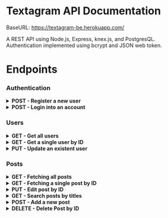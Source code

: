 # Textagram API Documentation

BaseURL: https://textagram-be.herokuapp.com/

A REST API using Node.js, Express, knex.js, and PostgresQL.
</br>Authentication implemented using bcrypt and JSON web token.

# Endpoints

### Authentication

<details>
<summary><b>POST - Register a new user</b></summary>

<b>Endpoint:</b> `/auth/register`
</br>
Requires an object with an email, password and username:

```json
{
  "email": "john@email.com",
  "password": "password",
  "username": "john"
}
```

When successful will return status code of 201 (CREATED), the new user object and a token (example):

```json
{
  "User": {
    "id": 2,
    "username": "john",
    "email": "john@mail.com",
    "created_at": "2020-07-30T09:39:45.164Z",
    "fake_id": "acct45113",
    "location": null,
    "profile_picture": "https://static.wixstatic...",
    "about": "About yourself",
    "is_admin": false
  },
  "token": "eyJhbGc..."
}
```

```json
{
  "User": {
    "id": 1,
    "username": "admin",
    "email": "admin@textagram.com",
    "created_at": "2020-07-24 10:10:29",
    "fake_id": "ADMINKANG", //
    "location": null,
    "profile_picture": "https://static.wixstat...",
    "about": "About yourself",
    "is_admin": true
  },
  "token": "eyJhbGc..."
}
```

</details>
<!-- Break -->
<details>
<summary><b>POST - Login into an account</b></summary>

<b>Endpoint:</b> `/auth/login`
</br>
Requires an object with an email and password:

```json
{
  "email": "john@mail.com",
  "password": "password"
}
```

When successful will return status code of 201 (CREATED), the new user object and a token (example):

```json
{
  "user": {
    "id": 2,
    "username": "John",
    "email": "john@mail.com",
    "created_at": "2020-09-06T07:02:30.764Z",
    "fake_id": "acct0fe28",
    "location": "Berlin, Germany",
    "profile_picture": "https://static.wixstat...",
    "about": "About yourself",
    "is_admin": false
  },
  "token": "eyJhbG..."
}
```

```json
{
  "user": {
    "id": 1,
    "username": "KANG",
    "email": "admin@textagram.com",
    "created_at": "2020-07-24 10:10:29",
    "fake_id": "ADMINKANG", //
    "location": null,
    "profile_picture": "https://static.wixstat...",
    "about": "About yourself",
    "is_admin": true
  },
  "token": "eyJhbGc..."
}
```

</details>

### Users

<details>
<summary><b>GET - Get all users</b></summary>

<b>Endpoint:</b> `/users/`
</br>
No token or request body required.

When successful will return status code of 200 (OK) and an array of users.

```json
[
  {
    "id": 1,
    "username": "KANG",
    "password": "$2a$10$XMCULNrp8qcFE4b5SmjxfOdOi4nJ9vaL94oTsEX9p1Qd8HmA.zdNa",
    "email": "admin@textagram.com",
    "created_at": "2020-09-19T20:51:24.150Z",
    "fake_id": "ADMINKANG",
    "location": "Los Angeles, CA",
    "profile_picture": "https://res.cloudinary.com/dujr5xene/image/upload/v1600549136/textagram/jjlsiypxt95wsjpb7cxu.png",
    "about": "Welcome to my website! If you run into any bugs or issues send me a message to get it fixed. I will handle all of the technical details and making sure you have a smooth experience.",
    "is_admin": true
  },
  {
    "id": 2,
    "username": "John",
    "password": "$2a$10$/kJRwItSVmcfQ0tDL1vIW.vIX5YOr9oQs/WB.auplvvLxF5B4SfkW",
    "email": "john@mail.com",
    "created_at": "2020-09-19T20:51:57.894Z",
    "fake_id": "acct862b6",
    "location": "New York, NY",
    "profile_picture": "https://res.cloudinary.com/dujr5xene/image/upload/v1600549341/textagram/f1xcdiwslh7hu50dipql.jpg",
    "about": "Would you like to recommend me great movies?",
    "is_admin": false
  }
]
```

</details>

<details>
<summary><b>GET - Get a single user by ID</b></summary>

<b>Endpoint:</b> `/users/:id`
</br>
No token or request body required.

When successful will return status code of 200 (OK) and the user in an object. The user by id endpoint includes the user's bio info, as well as their array of posts, up votes, down votes, comments,favorites, and followers.

```json
{
  "user": {
    "id": 2,
    "username": "John",
    "email": "john@mail.com",
    "created_at": "2020-09-19T20:51:57.894Z",
    "fake_id": "acct862b6",
    "location": "New York, NY",
    "profile_picture": "https://res.cloudinary.com/dujr5xene/image/upload/v1600549341/textagram/f1xcdiwslh7hu50dipql.jpg",
    "about": "Would you like to recommend me great movies?",
    "is_admin": false,
    "posts": [
      {
        "id": 3,
        "title": "One of best quote from Rush",
        "context": [
          "A wise man can learn more from his enemies than a fool from his friends.",
          "      –Niki Lauda"
        ],
        "created_at": "2020-09-19T20:52:16.194Z",
        "hashtags": ["#movie", "#Rush", "#inspirational"],
        "user_id": 2,
        "feeling": "😃 awesome",
        "votes": 0,
        "comments": []
      },
      {
        "id": 2,
        "title": "One of best quote from Forrest Gump",
        "context": [
          "My mama always said, ‘Life was like a box of chocolates. You never know what you’re gonna get.'",
          "         -Forrest Gump"
        ],
        "created_at": "2020-09-19T20:52:16.194Z",
        "hashtags": ["#bestMovie", "#forrest", "#gump", "#life"],
        "user_id": 2,
        "feeling": "😇 optimistic",
        "votes": 0,
        "comments": [
          {
            "id": 8,
            "comment": ["Forest Gump is such a best movie in our life time"],
            "created_at": "2020-09-19T20:52:52.928Z",
            "user_id": 3,
            "fake_id": "acctdd1d3",
            "profile_picture": "https://res.cloudinary.com/dujr5xene/image/upload/v1600549277/textagram/b2plpajntmyovuknnkcp.jpg"
          }
        ]
      },
      {
        "id": 18,
        "title": "Gratitude (an excerpt from my writing)",
        "context": [
          "Gratitude",
          "",
          "      Fight is what gets you up each morning. It is what pushes you and keeps you grounded when you take your next step. The pain and struggle that you endure on a daily basis makes you appreciate the good moments of life. I’ve learned that the reward you receive is when you start reaching that never-ending goal of greatness. Being grateful for these moments can propel you to that next step. I understand that the road is not always easy but once you come to that realization that you can take those next steps, then anything is possible. Keep faith and expect the best.",
          "      ",
          "      \"As we express our gratitude, we must never forget that the highest appreciation is not to utter words but to live by them.\" John F. Kennedy. Embrace this. There are too many people in this world who take things for granted, including themselves. In the bigger picture, you will never get satisfaction from those great moments if you don’t appreciate even the smallest moments in your life. If you receive a compliment, embrace those words like John F Kennedy stated. Why would someone give you a compliment that they thought out, and not wanted you to feel good about it? They mean it and want you to receive their reward.",
          "      This Post was from r/inspiration",
          "      [https://www.reddit.com/r/inspiration/comments/inbv68/gratitude_an_excerpt_from_my_writing/]"
        ],
        "created_at": "2020-09-19T20:52:35.170Z",
        "hashtags": ["#reddit", "#inspiration"],
        "user_id": 2,
        "feeling": "😊 thankful",
        "votes": 2,
        "comments": []
      }
    ],
    "bookmarks": [],
    "upVotes": [],
    "downVotes": [],
    "following": [],
    "followers": []
  },
  "post": [
    {
      "id": 3,
      "title": "One of best quote from Rush",
      "context": [
        "A wise man can learn more from his enemies than a fool from his friends.",
        "      –Niki Lauda"
      ],
      "created_at": "2020-09-19T20:52:16.194Z",
      "hashtags": ["#movie", "#Rush", "#inspirational"],
      "user_id": 2,
      "feeling": "😃 awesome",
      "votes": 0,
      "comments": []
    },
    {
      "id": 2,
      "title": "One of best quote from Forrest Gump",
      "context": [
        "My mama always said, ‘Life was like a box of chocolates. You never know what you’re gonna get.'",
        "         -Forrest Gump"
      ],
      "created_at": "2020-09-19T20:52:16.194Z",
      "hashtags": ["#bestMovie", "#forrest", "#gump", "#life"],
      "user_id": 2,
      "feeling": "😇 optimistic",
      "votes": 0,
      "comments": [
        {
          "id": 8,
          "comment": ["Forest Gump is such a best movie in our life time"],
          "created_at": "2020-09-19T20:52:52.928Z",
          "user_id": 3,
          "fake_id": "acctdd1d3",
          "profile_picture": "https://res.cloudinary.com/dujr5xene/image/upload/v1600549277/textagram/b2plpajntmyovuknnkcp.jpg"
        }
      ]
    },
    {
      "id": 18,
      "title": "Gratitude (an excerpt from my writing)",
      "context": [
        "Gratitude",
        "",
        "      Fight is what gets you up each morning. It is what pushes you and keeps you grounded when you take your next step. The pain and struggle that you endure on a daily basis makes you appreciate the good moments of life. I’ve learned that the reward you receive is when you start reaching that never-ending goal of greatness. Being grateful for these moments can propel you to that next step. I understand that the road is not always easy but once you come to that realization that you can take those next steps, then anything is possible. Keep faith and expect the best.",
        "      ",
        "      \"As we express our gratitude, we must never forget that the highest appreciation is not to utter words but to live by them.\" John F. Kennedy. Embrace this. There are too many people in this world who take things for granted, including themselves. In the bigger picture, you will never get satisfaction from those great moments if you don’t appreciate even the smallest moments in your life. If you receive a compliment, embrace those words like John F Kennedy stated. Why would someone give you a compliment that they thought out, and not wanted you to feel good about it? They mean it and want you to receive their reward.",
        "      This Post was from r/inspiration",
        "      [https://www.reddit.com/r/inspiration/comments/inbv68/gratitude_an_excerpt_from_my_writing/]"
      ],
      "created_at": "2020-09-19T20:52:35.170Z",
      "hashtags": ["#reddit", "#inspiration"],
      "user_id": 2,
      "feeling": "😊 thankful",
      "votes": 2,
      "comments": []
    }
  ]
}
```

</details>

<details>
<summary><b>PUT - Update an existent user</b></summary>

<b>Endpoint:</b> `/users/:id`
</br>
Authorization token required in headers. The user is authorized to update their own bio. Admin has accessibility to update other accounts' information as well.
Requires a request body with the updated changes. Please see Data model portion of this documentation for required fields. Here is an example:

```json
{
  "profile_picture": "https://res.cloudinary.com/...",
  "about": "Glad to meet you!",
  "location": "Los Angeles, CA"
}
```

When successful will return status code of 201 (CREATED), the updated user object (example):

```json
{
  "editedProfile": {
    "id": 2,
    "username": "John",
    "email": "john@mail.com",
    "created_at": "2020-09-06T07:02:30.764Z",
    "fake_id": "acct0fe28",
    "location": "Los Angeles, CA",
    "profile_picture": "https://res.cloudinary.com/dujr5xene/image/upload/v1600324054/textagram/x1wmrtzx4lskie9dx4gk.png",
    "about": "Glad to meet you!",
    "is_admin": false
  }
}
```

</details>

### Posts

<details>
<summary><b>GET - Fetching all posts</b></summary>

<b>Endpoint:</b> `/posts`
</br>
No token or request body required.

When successful will return status code of 200 (READ), the all posts (example):

```json
{
  "posts": [
    {
      "id": 5,
      "title": "Life isn't easy",
      "context": [
        "Living a life isn't a easy process, but do we really get to live a life we want? We will really have to think about that. Is this life what you want? If you die tonight, would you say you lived a life that you wanted? What are the things you can fix today? or something you need to do. Long term problem isn't something you may not be able to escape but are you working on it at least little by little?, you will be able to fix them eventually. Start small. You will be able to overcome it in the end."
      ],
      "created_at": "2020-09-06T07:02:36.356Z",
      "user_id": 3,
      "feeling": "🧐 motivated",
      "hashtags": ["#encouraging", "#life"],
      "fake_id": "acct5fbf4",
      "profile_picture": "https://res.cloudinary.com/dujr5xene/image/upload/v1600324171/textagram/qvgz8succ7lvqmh287nl.jpg",
      "is_admin": false,
      "votes": 0,
      "comments": 0
    },
    {
      "id": 4,
      "title": "One of best line I heard from Yoda!",
      "context": [
        "Do, or do not. There is no 'try' ",
        "      ",
        "      - Yoda"
      ],
      "created_at": "2020-09-06T07:02:36.356Z",
      "user_id": 3,
      "feeling": "😌 chill",
      "hashtags": ["#StarWars", "#MayTheForceBeWithYou", "#Yoda"],
      "fake_id": "acct5fbf4",
      "profile_picture": "https://res.cloudinary.com/dujr5xene/image/upload/v1600324171/textagram/qvgz8succ7lvqmh287nl.jpg",
      "is_admin": false,
      "votes": 1,
      "comments": 3
    },
    {
      "id": 3,
      "title": "One of best quote from Rush",
      "context": [
        "A wise man can learn more from his enemies than a fool from his friends.",
        "      –Niki Lauda"
      ],
      "created_at": "2020-09-06T07:02:36.356Z",
      "user_id": 2,
      "feeling": "🤩 amazing",
      "hashtags": ["#movie", "#Rush", "#inspirational"],
      "fake_id": "acct0fe28",
      "profile_picture": "https://res.cloudinary.com/dujr5xene/image/upload/v1600324054/textagram/x1wmrtzx4lskie9dx4gk.png",
      "is_admin": false,
      "votes": 1,
      "comments": 0
    },
    {
      "id": 2,
      "title": "One of best quote from Forrest Gump",
      "context": [
        "My mama always said, ‘Life was like a box of chocolates. You never know what you’re gonna get.'",
        "         -Forrest Gump"
      ],
      "created_at": "2020-09-06T07:02:36.356Z",
      "user_id": 2,
      "feeling": "😭 emotional",
      "hashtags": ["#bestMovie", "#forrest", "#gump", "#life"],
      "fake_id": "acct0fe28",
      "profile_picture": "https://res.cloudinary.com/dujr5xene/image/upload/v1600324054/textagram/x1wmrtzx4lskie9dx4gk.png",
      "is_admin": false,
      "votes": 2,
      "comments": 1
    },
    {
      "id": 1,
      "title": "One best quote regarding a honest friendship",
      "context": [
        "Bestfriend is not just a word. A best friend is someone who is there for you, no matter what. Thick or thin. I can label anyone as a friend. But a bestfriend..? That is something that needs to be earned. A bestfriend knows me sometimes more than I know myself. Bestfriends share tears and laughs. You can trust them with anything and everything. I have a bunch of friends, but only a few that I can count on completely"
      ],
      "created_at": "2020-09-06T07:02:36.356Z",
      "user_id": 1,
      "feeling": "😃 fat",
      "hashtags": ["#friendship", "#friends", "#bestFriend"],
      "fake_id": "ADMINKANG",
      "profile_picture": "https://res.cloudinary.com/dujr5xene/image/upload/v1600324311/textagram/fdbinbuqtbtls3lp8wsk.png",
      "is_admin": true,
      "votes": 1,
      "comments": 4
    }
  ]
}
```

</details>

<details>
<summary><b>GET - Fetching a single post by ID</b></summary>
<b>Endpoint:</b> `/posts/:id`
</br>
No token or request body required.

When successful will return status code of 200 (OK) and the photo object. The photo by id endpoint includes the post details as well as the total of votes (up votes - down votes), and array of comments.

```json
{
  "post": {
    "id": 1,
    "title": "One best quote regarding a honest friendship",
    "context": [
      "Bestfriend is not just a word. A best friend is someone who is there for you, no matter what. Thick or thin. I can label anyone as a friend. But a bestfriend..? That is something that needs to be earned. A bestfriend knows me sometimes more than I know myself. Bestfriends share tears and laughs. You can trust them with anything and everything. I have a bunch of friends, but only a few that I can count on completely"
    ],
    "created_at": "2020-09-06T07:02:36.356Z",
    "hashtags": ["#friendship", "#friends", "#bestFriend"],
    "feeling": "😃 fat",
    "fake_id": "ADMINKANG",
    "profile_picture": "https://res.cloudinary.com/dujr5xene/image/upload/v1600324311/textagram/fdbinbuqtbtls3lp8wsk.png",
    "is_admin": true,
    "user_id": 1,
    "votes": {
      "votes": 1,
      "upVoted": [
        {
          "user_id": 25,
          "post_id": 1,
          "fake_id": "acct87314",
          "profile_picture": "https://static.wixstatic.com/media/4151a5_7706b6198d164a3e947f4548166228ad~mv2.png"
        }
      ],
      "downVoted": []
    },
    "comments": [
      {
        "id": 2,
        "comment": [
          "Having three real friends in life is equivalent to having a successful life"
        ],
        "created_at": "2020-09-06T07:02:50.828Z",
        "user_id": 3,
        "fake_id": "acct5fbf4",
        "profile_picture": "https://res.cloudinary.com/dujr5xene/image/upload/v1600324171/textagram/qvgz8succ7lvqmh287nl.jpg"
      },
      {
        "id": 8,
        "comment": ["This is great!"],
        "created_at": "2020-09-13T08:22:34.068Z",
        "user_id": 32,
        "fake_id": "acctfed4a",
        "profile_picture": "https://static.wixstatic.com/media/4151a5_7706b6198d164a3e947f4548166228ad~mv2.png"
      },
      {
        "id": 11,
        "comment": ["Thank you guys!", "", "I really appreicated!", ""],
        "created_at": "2020-09-13T08:45:16.589Z",
        "user_id": 1,
        "fake_id": "ADMINKANG",
        "profile_picture": "https://res.cloudinary.com/dujr5xene/image/upload/v1600324311/textagram/fdbinbuqtbtls3lp8wsk.png"
      },
      {
        "id": 15,
        "comment": ["@acct5fbf4 I agree 100%"],
        "created_at": "2020-09-14T04:58:59.055Z",
        "user_id": 1,
        "fake_id": "ADMINKANG",
        "profile_picture": "https://res.cloudinary.com/dujr5xene/image/upload/v1600324311/textagram/fdbinbuqtbtls3lp8wsk.png"
      }
    ]
  }
}
```

</details>
<details>
<summary><b>PUT - Edit post by ID</b></summary>
<b>Endpoint:</b> `/posts/:id`
</br>
Authorization token required in headers. The user is authorized to update their own post. Admin has accessibility to update other accounts' posts as well.

Requires a request body with the updated changes. Please see Data model portion of this documentation for required fields. Here is an example:

```json
{
  "title": "UPDATED:A Famous Quote from back to the future",
  "hashtags": ["#quote", "#movie"]
}
```

```json
{
  "id": 33,
  "title": "UPDATED:A Famous Quote from back to the future",
  "context": [
    "“Your future is whatever you make it, so make it a good one.” - Doc"
  ],
  "created_at": "2020-09-20T22:18:57.457Z",
  "hashtags": ["#quote", "#movie"],
  "feeling": "😇 inspired",
  "fake_id": "acctfac9e",
  "profile_picture": "https://res.cloudinary.com/dujr5xene/image/upload/v1600640375/textagram/im1p8id2qeu9afrfkkfv.jpg",
  "is_admin": false,
  "user_id": 17,
  "votes": {
    "votes": 2,
    "upVoted": [
      {
        "user_id": 17,
        "post_id": 33,
        "fake_id": "acctfac9e",
        "profile_picture": "https://res.cloudinary.com/dujr5xene/image/upload/v1600640375/textagram/im1p8id2qeu9afrfkkfv.jpg"
      },
      {
        "user_id": 18,
        "post_id": 33,
        "fake_id": "acctbd60a",
        "profile_picture": "https://res.cloudinary.com/dujr5xene/image/upload/v1600664556/textagram/g246nirqugqljx9sx4no.jpg"
      }
    ],
    "downVoted": []
  }
}
```

</details>

<details>
<summary><b>GET - Search posts by titles</b></summary>
<b>Endpoint:</b> `/posts/search/:title`

Requires a request body using params that matches a key word to find posts by title. As an example, a user uses keyword on the place of title https://textagram-be.herokuapp.com/api/posts/search/'famous' famouse will triger search and look for posts that has title of that key words.

```json
{
  "posts": [
    {
      "id": 33,
      "title": "UPDATED:A Famous Quote from back to the future",
      "context": [
        "“Your future is whatever you make it, so make it a good one.” - Doc"
      ],
      "hashtags": ["#quote", "#movie"],
      "created_at": "2020-09-20T22:18:57.457Z",
      "feeling": "😇 inspired",
      "fake_id": "acctfac9e",
      "profile_picture": "https://res.cloudinary.com/dujr5xene/image/upload/v1600640375/textagram/im1p8id2qeu9afrfkkfv.jpg",
      "is_admin": false,
      "votes": 3,
      "comments": 0
    }
  ]
}
```

</details>

<details>
<summary><b>POST - Add a new post</b></summary>
<b>Endpoint:</b> `/posts`

Authorization token required in headers. This is how the user's id is assigned to their post.
Requires a request body with the post info. Please see Data model portion of this documentation for required fields. Here is an example:

```json
{
  "title": "Just because you are in a bad situation",
  "hashtags": "",
  "context": "Doesn't mean you will stuck in a bad place forever, I hope you find things what you can control. Doesn't matter if it's small but keep on working on small things. Once you know how to finish small thing well, bigger things will come to you when you are ready."
}
```

When successful will return status code of 201 (CREATED), the new post object that are joint with other tables(example):

```json
{
  "newPost": {
    "id": 37,
    "title": "Just because you are in a bad situation",
    "context": [
      "Doesn't mean you will stuck in a bad place forever, I hope you find things what you can control. Doesn't matter if it's small but keep on working on small things. Once you know how to finish small thing well, bigger things will come to you when you are ready."
    ],
    "created_at": "2020-09-24T05:40:20.453Z",
    "hashtags": [],
    "feeling": null,
    "fake_id": "accta1e96",
    "profile_picture": "https://res.cloudinary.com/dujr5xene/image/upload/v1600566435/textagram/oe7irlf84m4wbmaofboc.jpg",
    "is_admin": false,
    "user_id": 16,
    "votes": {
      "votes": 0,
      "upVoted": [],
      "downVoted": []
    }
  }
}
```

</details>

<details>
<summary><b>DELETE - Delete Post by ID</b></summary>
<b>Endpoint:</b> `/posts/:id`

Authorization token required in headers. Only the user is authorized to delete their own posts.
No request body required.

When successful will return status code of 200 (OK) and a success message:

```json
{
  "message": "Your post is gone."
}
```

</details>

